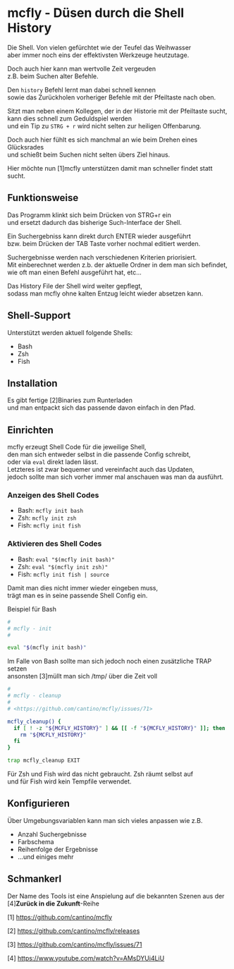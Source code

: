 # mcfly - Düsen durch die Shell History

Die Shell. Von vielen gefürchtet wie der Teufel das Weihwasser  
aber immer noch eins der effektivsten Werkzeuge heutzutage. 

Doch auch hier kann man wertvolle Zeit vergeuden  
z.B. beim Suchen alter Befehle.

Den ```history``` Befehl lernt man dabei schnell kennen  
sowie das Zurückholen vorheriger Befehle mit der Pfeiltaste nach oben.

Sitzt man neben einem Kollegen, der in der Historie mit der Pfeiltaste sucht,  
kann dies schnell zum Geduldspiel werden  
und ein Tip zu ```STRG + r``` wird nicht selten zur heiligen Offenbarung.

Doch auch hier fühlt es sich manchmal an wie beim Drehen eines Glücksrades  
und schießt beim Suchen nicht selten übers Ziel hinaus.

Hier möchte nun [1]mcfly unterstützen damit man schneller findet statt sucht.

## Funktionsweise

Das Programm klinkt sich beim Drücken von STRG+r ein  
und ersetzt dadurch das bisherige Such-Interface der Shell.

Ein Suchergebniss kann direkt durch ENTER wieder ausgeführt  
bzw. beim Drücken der TAB Taste vorher nochmal editiert werden.

Suchergebnisse werden nach verschiedenen Kriterien priorisiert.  
Mit einberechnet werden z.b. der aktuelle Ordner in dem man sich befindet,  
wie oft man einen Befehl ausgeführt hat, etc...

Das History File der Shell wird weiter gepflegt,  
sodass man mcfly ohne kalten Entzug leicht wieder absetzen kann.

## Shell-Support

Unterstützt werden aktuell folgende Shells:

- Bash
- Zsh
- Fish

## Installation

Es gibt fertige [2]Binaries zum Runterladen  
und man entpackt sich das passende davon einfach in den Pfad.

## Einrichten

mcfly erzeugt Shell Code für die jeweilige Shell,  
den man sich entweder selbst in die passende Config schreibt,  
oder via ```eval``` direkt laden lässt.  
Letzteres ist zwar bequemer und vereinfacht auch das Updaten,  
jedoch sollte man sich vorher immer mal anschauen was man da ausführt.

### Anzeigen des Shell Codes

- Bash: ```mcfly init bash```
- Zsh:  ```mcfly init zsh```
- Fish: ```mcfly init fish```

### Aktivieren des Shell Codes


- Bash: ```eval "$(mcfly init bash)"```
- Zsh:  ```eval "$(mcfly init zsh)"```
- Fish: ```mcfly init fish | source```

Damit man dies nicht immer wieder eingeben muss,  
trägt man es in seine passende Shell Config ein.

Beispiel für Bash

```bash
#
# mcfly - init
#

eval "$(mcfly init bash)"
```

Im Falle von Bash sollte man sich jedoch noch einen zusätzliche TRAP setzen  
ansonsten [3]müllt man sich /tmp/ über die Zeit voll

```bash
#
# mcfly - cleanup
#
# <https://github.com/cantino/mcfly/issues/71>

mcfly_cleanup() {
  if [ ! -z "${MCFLY_HISTORY}" ] && [[ -f "${MCFLY_HISTORY}" ]]; then
    rm "${MCFLY_HISTORY}"
  fi
}

trap mcfly_cleanup EXIT

```

Für Zsh und Fish wird das nicht gebraucht. Zsh räumt selbst auf  
und für Fish wird kein Tempfile verwendet.


## Konfigurieren

Über Umgebungsvariablen kann man sich vieles anpassen wie z.B.

- Anzahl Suchergebnisse
- Farbschema
- Reihenfolge der Ergebnisse
- ...und einiges mehr

## Schmankerl

Der Name des Tools ist eine Anspielung auf die bekannten Szenen aus der [4]**Zurück in die Zukunft**-Reihe


[1] <https://github.com/cantino/mcfly>

[2] <https://github.com/cantino/mcfly/releases>

[3] <https://github.com/cantino/mcfly/issues/71>

[4] <https://www.youtube.com/watch?v=AMsDYUi4LiU>
